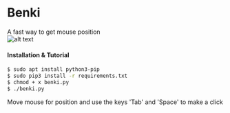 # Benki  
A fast way to get mouse position  
![alt text](https://github.com/[username]/[reponame]/blob/[branch]/image.jpg?raw=true)  

#### Installation & Tutorial
```sh
$ sudo apt install python3-pip
$ sudo pip3 install -r requirements.txt
$ chmod + x benki.py
$ ./benki.py
```
Move mouse for position and use the keys 'Tab' and 'Space' to make a click  


